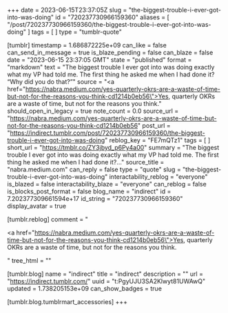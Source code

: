 +++
date = 2023-06-15T23:37:05Z
slug = "the-biggest-trouble-i-ever-got-into-was-doing"
id = "720237730966159360"
aliases = [ "/post/720237730966159360/the-biggest-trouble-i-ever-got-into-was-doing" ]
tags = [ ]
type = "tumblr-quote"

[tumblr]
timestamp = 1.686872225e+09
can_like = false
can_send_in_message = true
is_blaze_pending = false
can_blaze = false
date = "2023-06-15 23:37:05 GMT"
state = "published"
format = "markdown"
text = "The biggest trouble I ever got into was doing exactly what my VP had told me. The first thing he asked me when I had done it? “Why did you do that?”"
source = "<a href=\"https://nabra.medium.com/yes-quarterly-okrs-are-a-waste-of-time-but-not-for-the-reasons-you-think-cd1214b0eb56\">Yes, quarterly OKRs are a waste of time, but not for the reasons you think.</a>"
should_open_in_legacy = true
note_count = 0.0
source_url = "https://nabra.medium.com/yes-quarterly-okrs-are-a-waste-of-time-but-not-for-the-reasons-you-think-cd1214b0eb56"
post_url = "https://indirect.tumblr.com/post/720237730966159360/the-biggest-trouble-i-ever-got-into-was-doing"
reblog_key = "FE7mQTz1"
tags = [ ]
short_url = "https://tmblr.co/ZY3jbyd_p6Py4a00"
summary = "The biggest trouble I ever got into was doing exactly what my VP had told me. The first thing he asked me when I had done it?..."
source_title = "nabra.medium.com"
can_reply = false
type = "quote"
slug = "the-biggest-trouble-i-ever-got-into-was-doing"
interactability_reblog = "everyone"
is_blazed = false
interactability_blaze = "everyone"
can_reblog = false
is_blocks_post_format = false
blog_name = "indirect"
id = 7.202377309661594e+17
id_string = "720237730966159360"
display_avatar = true

[tumblr.reblog]
comment = "<p><a href=\"https://nabra.medium.com/yes-quarterly-okrs-are-a-waste-of-time-but-not-for-the-reasons-you-think-cd1214b0eb56\">Yes, quarterly OKRs are a waste of time, but not for the reasons you think.</a></p>"
tree_html = ""

[tumblr.blog]
name = "indirect"
title = "indirect"
description = ""
url = "https://indirect.tumblr.com/"
uuid = "t:PgyUJU3SA2Klwyt81UWAwQ"
updated = 1.738205153e+09
can_show_badges = true

[tumblr.blog.tumblrmart_accessories]
+++
